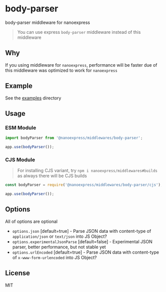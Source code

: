 # body-parser

body-parser middleware for nanoexpress

> You can use express `body-parser` middleware instead of this middleware

## Why

If you using middleware for `nanoexpress`, performance will be faster due of this middleware was optimized to work for `nanoexpress`

## Example

See the [examples](./examples) directory

## Usage

### ESM Module

```js
import bodyParser from '@nanoexpress/middlewares/body-parser';

app.use(bodyParser());
```

### CJS Module

> For installing CJS variant, try `npm i nanoexpress/middlewares#builds` as always there will be CJS builds

```js
const bodyParser = require('@nanoexpress/middlewares/body-parser/cjs');

app.use(bodyParser());
```

## Options

All of options are optional

- `options.json` [default=true] - Parse JSON data with content-type of `application/json` or `text/json` into JS Object?
- `options.experimentalJsonParse` [default=false] - Experimental JSON parser, better performance, but not stable yet
- `options.urlEncoded` [default=true] - Parse JSON data with content-type of `x-www-form-urlencoded` into JS Object?

## License

MIT
